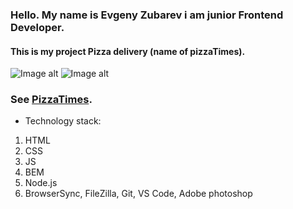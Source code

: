 ### Hello. My name is Evgeny Zubarev i am junior Frontend Developer. 

#### This is my project Pizza delivery (name of pizzaTimes).

![Image alt](https://github.com/eozubarev/pizzaTimes/raw/master/img/about/Desktop.jpg)
![Image alt](https://github.com/eozubarev/pizzaTimes/raw/master/img/about/Mobile.jpg)


### See [PizzaTimes](https://eozubarev.github.io/pizzaTimes).

* Technology stack:
 1. HTML
 1. CSS
 1. JS
 1. BEM
 1. Node.js
 1. BrowserSync, FileZilla, Git, VS Code, Adobe photoshop




